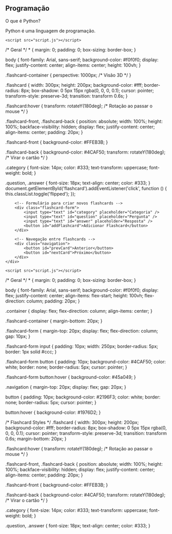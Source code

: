 <!DOCTYPE html>
<html lang="pt-br">
<head>
    <meta charset="UTF-8">
    <meta name="viewport" content="width=device-width, initial-scale=1.0">
    <title>Flashcards</title>
    <link rel="stylesheet" href="styles.css">
</head>
<body>
    <div class="flashcard-container">
        <div class="flashcard" id="flashcard">
            <div class="flashcard-front">
                <h2 class="category">Programação</h2>
                <p class="question">O que é Python?</p>
            </div>
            <div class="flashcard-back">
                <p class="answer">Python é uma linguagem de programação.</p>
            </div>
        </div>
    </div>

    <script src="script.js"></script>
</body>
</html>
/* Geral */
* {
    margin: 0;
    padding: 0;
    box-sizing: border-box;
}

body {
    font-family: Arial, sans-serif;
    background-color: #f0f0f0;
    display: flex;
    justify-content: center;
    align-items: center;
    height: 100vh;
}

.flashcard-container {
    perspective: 1000px; /* Visão 3D */
}

.flashcard {
    width: 300px;
    height: 200px;
    background-color: #fff;
    border-radius: 8px;
    box-shadow: 0 5px 15px rgba(0, 0, 0, 0.1);
    cursor: pointer;
    transform-style: preserve-3d;
    transition: transform 0.6s;
}

.flashcard:hover {
    transform: rotateY(180deg); /* Rotação ao passar o mouse */
}

.flashcard-front, .flashcard-back {
    position: absolute;
    width: 100%;
    height: 100%;
    backface-visibility: hidden;
    display: flex;
    justify-content: center;
    align-items: center;
    padding: 20px;
}

.flashcard-front {
    background-color: #FFEB3B;
}

.flashcard-back {
    background-color: #4CAF50;
    transform: rotateY(180deg); /* Virar o cartão */
}

.category {
    font-size: 14px;
    color: #333;
    text-transform: uppercase;
    font-weight: bold;
}

.question, .answer {
    font-size: 18px;
    text-align: center;
    color: #333;
}
document.getElementById('flashcard').addEventListener('click', function () {
    this.classList.toggle('flipped');
});
<!DOCTYPE html>
<html lang="pt-br">
<head>
    <meta charset="UTF-8">
    <meta name="viewport" content="width=device-width, initial-scale=1.0">
    <title>Flashcards</title>
    <link rel="stylesheet" href="styles.css">
</head>
<body>
    <div class="container">
        <div class="flashcard-container">
            <!-- Flashcard será inserido aqui -->
        </div>

        <!-- Formulário para criar novos flashcards -->
        <div class="flashcard-form">
            <input type="text" id="category" placeholder="Categoria" />
            <input type="text" id="question" placeholder="Pergunta" />
            <input type="text" id="answer" placeholder="Resposta" />
            <button id="addFlashcard">Adicionar Flashcard</button>
        </div>

        <!-- Navegação entre flashcards -->
        <div class="navigation">
            <button id="prevCard">Anterior</button>
            <button id="nextCard">Próximo</button>
        </div>
    </div>

    <script src="script.js"></script>
</body>
</html>
/* Geral */
* {
    margin: 0;
    padding: 0;
    box-sizing: border-box;
}

body {
    font-family: Arial, sans-serif;
    background-color: #f0f0f0;
    display: flex;
    justify-content: center;
    align-items: flex-start;
    height: 100vh;
    flex-direction: column;
    padding: 20px;
}

.container {
    display: flex;
    flex-direction: column;
    align-items: center;
}

.flashcard-container {
    margin-bottom: 20px;
}

.flashcard-form {
    margin-top: 20px;
    display: flex;
    flex-direction: column;
    gap: 10px;
}

.flashcard-form input {
    padding: 10px;
    width: 250px;
    border-radius: 5px;
    border: 1px solid #ccc;
}

.flashcard-form button {
    padding: 10px;
    background-color: #4CAF50;
    color: white;
    border: none;
    border-radius: 5px;
    cursor: pointer;
}

.flashcard-form button:hover {
    background-color: #45a049;
}

.navigation {
    margin-top: 20px;
    display: flex;
    gap: 20px;
}

button {
    padding: 10px;
    background-color: #2196F3;
    color: white;
    border: none;
    border-radius: 5px;
    cursor: pointer;
}

button:hover {
    background-color: #1976D2;
}

/* Flashcard Styles */
.flashcard {
    width: 300px;
    height: 200px;
    background-color: #fff;
    border-radius: 8px;
    box-shadow: 0 5px 15px rgba(0, 0, 0, 0.1);
    cursor: pointer;
    transform-style: preserve-3d;
    transition: transform 0.6s;
    margin-bottom: 20px;
}

.flashcard:hover {
    transform: rotateY(180deg); /* Rotação ao passar o mouse */
}

.flashcard-front, .flashcard-back {
    position: absolute;
    width: 100%;
    height: 100%;
    backface-visibility: hidden;
    display: flex;
    justify-content: center;
    align-items: center;
    padding: 20px;
}

.flashcard-front {
    background-color: #FFEB3B;
}

.flashcard-back {
    background-color: #4CAF50;
    transform: rotateY(180deg); /* Virar o cartão */
}

.category {
    font-size: 14px;
    color: #333;
    text-transform: uppercase;
    font-weight: bold;
}

.question, .answer {
    font-size: 18px;
    text-align: center;
    color: #333;
}
